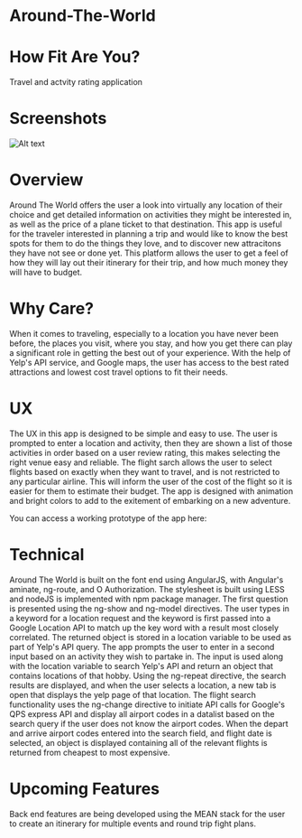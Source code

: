 # Around-The-World


<h1>How Fit Are You?</h1>

Travel and actvity rating application

<h1>Screenshots</h1>

![Alt text](http://ryanjohnson/projects/Around-The-World/Screenshot.png "Optional title")



<h1>Overview</h1>

Around The World offers the user a look into virtually any location of their choice and get detailed information on activities they might be interested in, as well as the price of a plane ticket to that destination. This app is useful for the traveler interested in planning a trip and would like to know the best spots for them to do the things they love, and to discover new attracitons they have not see or done yet. This platform allows the user to get a feel of how they will lay out their itinerary for their trip, and how much money they will have to budget. 

<h1>Why Care?</h1>

When it comes to traveling, especially to a location you have never been before, the places you visit, where you stay, and how you get there can play a significant role in getting the best out of your experience. With the help of Yelp's API service, and Google maps, the user has access to the best rated attractions and lowest cost travel options to fit their needs.

<h1>UX</h1>

The UX in this app is designed to be simple and easy to use. The user is prompted to enter a location and activity, then they are shown a list of those activities in order based on a user review rating, this makes selecting the right venue easy and reliable. The flight sarch allows the user to select flights based on exactly when they want to travel, and is not restricted to any particular airline. This will inform the user of the cost of the flight so it is easier for them to estimate their budget. The app is designed with animation and bright colors to add to the exitement of embarking on a new adventure.

You can access a working prototype of the app here:

<h1>Technical</h1>

Around The World is built on the font end using AngularJS, with Angular's aminate, ng-route, and O Authorization. The stylesheet is built using LESS and nodeJS is implemented with npm package manager. The first question is presented using the ng-show and ng-model directives. The user types in a keyword for a location request and the keyword is first passed into a Google Location API to match up the key word with a result most closely correlated. The returned object is stored in a location variable to be used as part of Yelp's API query. The app prompts the user to enter in a second input based on an activity they wish to partake in. The input is used along with the location variable to search Yelp's API and return an object that contains locations of that hobby. Using the ng-repeat directive, the search results are displayed, and when the user selects a location, a new tab is open that displays the yelp page of that location. The flight search functionality uses the ng-change directive to initiate API calls for Google's QPS express API and display all airport codes in a datalist based on the search query if the user does not know the airport codes. When the depart and arrive airport codes entered into the search field, and flight date is selected, an object is displayed containing all of the relevant flights is returned from cheapest to most expensive.   

<h1>Upcoming Features</h1>

Back end features are being developed using the MEAN stack for the user to create an itinerary for multiple events and round trip fight plans. 


